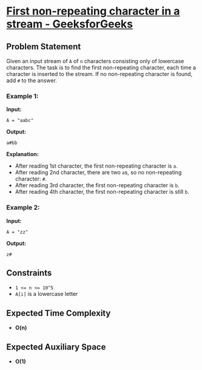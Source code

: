# [First non-repeating character in a stream - GeeksforGeeks](https://www.geeksforgeeks.org/problems/first-non-repeating-character-in-a-stream1216/1)

## Problem Statement

Given an input stream of `A` of `n` characters consisting only of lowercase characters. The task is to find the first non-repeating character, each time a character is inserted to the stream. If no non-repeating character is found, add `#` to the answer.

### Example 1:
**Input:**
```
A = "aabc"
```

**Output:**
```
a#bb
```

**Explanation:**
- After reading 1st character, the first non-repeating character is `a`.
- After reading 2nd character, there are two `a`s, so no non-repeating character: `#`.
- After reading 3rd character, the first non-repeating character is `b`.
- After reading 4th character, the first non-repeating character is still `b`.

### Example 2:
**Input:**
```
A = "zz"
```

**Output:**
```
z#
```

## Constraints

- `1 <= n <= 10^5`
- `A[i]` is a lowercase letter

## Expected Time Complexity
- **O(n)**

## Expected Auxiliary Space
- **O(1)**
